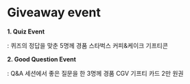 # Giveaway event

**1. Quiz Event**

 : 퀴즈의 정답을 맞춘 5명께 경품 스타벅스 커피&케이크 기프티콘

**2. Good Question Event**

 : Q&A 세션에서 좋은 질문을 한 3명께 경품 CGV 기프티 카드 2만 원권
